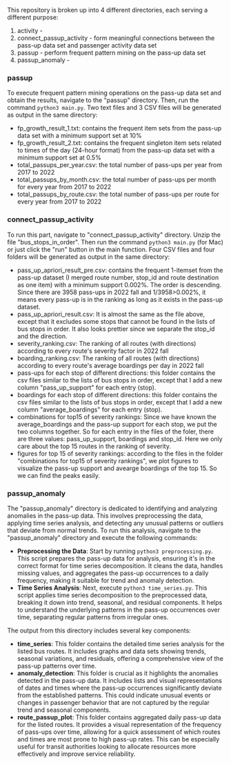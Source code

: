 This repository is broken up into 4 different directories, each serving a different purpose:

1. activity -
2. connect_passup_activity - form meaningful connections between the pass-up data set and passenger activity data set
3. passup - perform frequent pattern mining on the pass-up data set
4. passup_anomaly -

### passup

To execute frequent pattern mining operations on the pass-up data set and obtain the results, navigate to the "passup" directory. Then, run the command `python3 main.py`. Two text files and 3 CSV files will be generated as output in the same directory:

- fp_growth_result_1.txt: contains the frequent item sets from the pass-up data set with a minimum support set at 10%
- fp_growth_result_2.txt: contains the frequent singleton item sets related to times of the day (24-hour format) from the pass-up data set with a minimum support set at 0.5%
- total_passups_per_year.csv: the total number of pass-ups per year from 2017 to 2022
- total_passups_by_month.csv: the total number of pass-ups per month for every year from 2017 to 2022
- total_passups_by_route.csv: the total number of pass-ups per route for every year from 2017 to 2022

### connect_passup_activity

To run this part, navigate to "connect_passup_activity" directory. Unzip the file "bus_stops_in_order". Then run the command `python3 main.py` (for Mac) or just click the "run" button in the main function. Four CSV files and four folders will be generated as output in the same directory:

- pass_up_apriori_result_pre.csv: contains the frequent 1-itemset from the pass-up dataset (I merged route number, stop_id and route destination as one item) with a minimum support 0.002%. The order is descending. Since there are 3958 pass-ups in 2022 fall and 1/3958>0.002%, it means every pass-up is in the ranking as long as it exists in the pass-up dataset.
- pass_up_apriori_result.csv: It is almost the same as the file above, except that it excludes some stops that cannot be found in the lists of bus stops in order. It also looks prettier since we separate the stop_id and the direction.
- severity_ranking.csv: The ranking of all routes (with directions) according to every route's severity factor in 2022 fall
- boarding_ranking.csv: The ranking of all routes (with directions) according to every route's average boardings per day in 2022 fall
- pass-ups for each stop of different directions: this folder contains the csv files similar to the lists of bus stops in order, except that I add a new column "pass_up_support" for each entry (stop).
- boardings for each stop of different directions: this folder contains the csv files similar to the lists of bus stops in order, except that I add a new column "average_boardings" for each entry (stop).
- combinations for top15 of severity rankings: Since we have known the average_boardings and the pass-up support for each stop, we put the two columns together. So for each entry in the files of the foler, there are three values: pass_up_support, boardings and stop_id. Here we only care about the top 15 routes in the ranking of severity.
- figures for top 15 of severity rankings: according to the files in the folder "combinations for top15 of severity rankings", we plot figures to visualize the pass-up support and avearge boardings of the top 15. So we can find the peaks easily.

### passup_anomaly

The "passup_anomaly" directory is dedicated to identifying and analyzing anomalies in the pass-up data. This involves preprocessing the data, applying time series analysis, and detecting any unusual patterns or outliers that deviate from normal trends. To run this analysis, navigate to the "passup_anomaly" directory and execute the following commands:

- **Preprocessing the Data**: Start by running `python3 preprocessing.py`. This script prepares the pass-up data for analysis, ensuring it's in the correct format for time series decomposition. It cleans the data, handles missing values, and aggregates the pass-up occurrences to a daily frequency, making it suitable for trend and anomaly detection.
- **Time Series Analysis**: Next, execute `python3 time_series.py`. This script applies time series decomposition to the preprocessed data, breaking it down into trend, seasonal, and residual components. It helps to understand the underlying patterns in the pass-up occurrences over time, separating regular patterns from irregular ones.

The output from this directory includes several key components:

- **time_series**: This folder contains the detailed time series analysis for the listed bus routes. It includes graphs and data sets showing trends, seasonal variations, and residuals, offering a comprehensive view of the pass-up patterns over time.
- **anomaly_detection**: This folder is crucial as it highlights the anomalies detected in the pass-up data. It includes lists and visual representations of dates and times where the pass-up occurrences significantly deviate from the established patterns. This could indicate unusual events or changes in passenger behavior that are not captured by the regular trend and seasonal components.
- **route_passup_plot**: This folder contains aggregated daily pass-up data for the listed routes. It provides a visual representation of the frequency of pass-ups over time, allowing for a quick assessment of which routes and times are most prone to high pass-up rates. This can be especially useful for transit authorities looking to allocate resources more effectively and improve service reliability.
